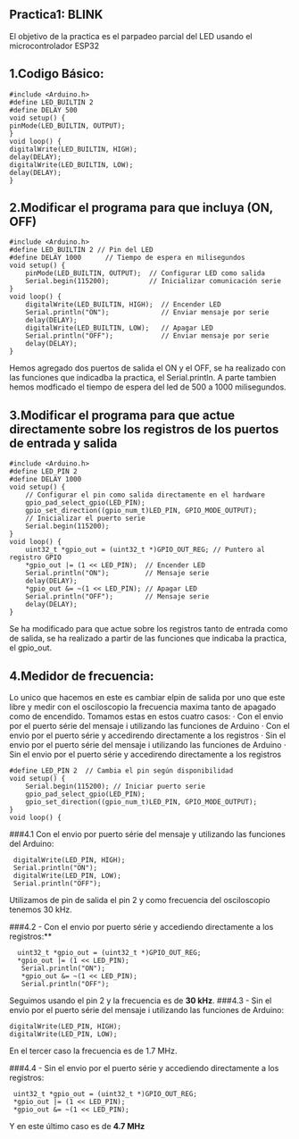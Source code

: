 ## Practica1: BLINK 
El objetivo de la practica es el parpadeo parcial del LED usando el microcontrolador ESP32

## 1.Codigo Básico:
```
#include <Arduino.h>
#define LED_BUILTIN 2
#define DELAY 500
void setup() {
pinMode(LED_BUILTIN, OUTPUT);
}
void loop() {
digitalWrite(LED_BUILTIN, HIGH);
delay(DELAY);
digitalWrite(LED_BUILTIN, LOW);
delay(DELAY);
}

```

## 2.Modificar el programa para que incluya (ON, OFF)
```
#include <Arduino.h>
#define LED_BUILTIN 2 // Pin del LED
#define DELAY 1000      // Tiempo de espera en milisegundos
void setup() {
    pinMode(LED_BUILTIN, OUTPUT);  // Configurar LED como salida
    Serial.begin(115200);          // Inicializar comunicación serie
}
void loop() {
    digitalWrite(LED_BUILTIN, HIGH);  // Encender LED
    Serial.println("ON");             // Enviar mensaje por serie
    delay(DELAY);                    
    digitalWrite(LED_BUILTIN, LOW);   // Apagar LED
    Serial.println("OFF");            // Enviar mensaje por serie
    delay(DELAY);                    
}

```

Hemos agregado dos puertos de salida el ON y el OFF, se ha realizado con las funciones que indicadba la practica, el Serial.println. A parte tambien hemos modficado el tiempo de espera del
led de 500 a 1000 milisegundos. 

## 3.Modificar el programa para que actue directamente sobre los registros de los puertos de entrada y salida
```
#include <Arduino.h>
#define LED_PIN 2
#define DELAY 1000
void setup() {
    // Configurar el pin como salida directamente en el hardware
    gpio_pad_select_gpio(LED_PIN);
    gpio_set_direction((gpio_num_t)LED_PIN, GPIO_MODE_OUTPUT);
    // Inicializar el puerto serie
    Serial.begin(115200);
}
void loop() {
    uint32_t *gpio_out = (uint32_t *)GPIO_OUT_REG; // Puntero al registro GPIO
    *gpio_out |= (1 << LED_PIN);  // Encender LED
    Serial.println("ON");         // Mensaje serie
    delay(DELAY);
    *gpio_out &= ~(1 << LED_PIN); // Apagar LED
    Serial.println("OFF");        // Mensaje serie
    delay(DELAY);
}

```
Se ha modificado para que actue sobre los registros tanto de entrada como de salida, se ha realizado a partir de las funciones que indicaba la practica, el gpio_out. 

## 4.Medidor de frecuencia: 
Lo unico que hacemos en este es cambiar elpin de salida por uno que este libre y medir con el osciloscopio la frecuencia maxima tanto de apagado como de encendido. Tomamos estas en estos cuatro casos:
· Con el envio por el puerto série del mensaje i utilizando las funciones de Arduino
· Con el envio por el puerto série y accedirendo directamente a los registros
· Sin el envio por el puerto série del mensaje i utilizando las funciones de Arduino
· Sin el envio por el puerto série y accedirendo directamente a los registros
```
#define LED_PIN 2  // Cambia el pin según disponibilidad
void setup() {
    Serial.begin(115200); // Iniciar puerto serie
    gpio_pad_select_gpio(LED_PIN);
    gpio_set_direction((gpio_num_t)LED_PIN, GPIO_MODE_OUTPUT);
}
void loop() {
```
###4.1 Con el envio por puerto série del mensaje y utilizando las funciones del Arduino:
```
 digitalWrite(LED_PIN, HIGH);
 Serial.println("ON");
 digitalWrite(LED_PIN, LOW);
 Serial.println("OFF");
```
Utilizamos de pin de salida el pin 2 y como frecuencia del osciloscopio tenemos 30 kHz.

###4.2 - Con el envio por puerto série y accediendo directamente a los registros:**
```
  uint32_t *gpio_out = (uint32_t *)GPIO_OUT_REG;
  *gpio_out |= (1 << LED_PIN);
   Serial.println("ON");
   *gpio_out &= ~(1 << LED_PIN);
   Serial.println("OFF");

```
Seguimos usando el pin 2 y la frecuencia es de **30 kHz**.
###4.3 - Sin el envio por el puerto série del mensaje i utilizando las funciones de Arduino:
```
digitalWrite(LED_PIN, HIGH);
digitalWrite(LED_PIN, LOW);
```
En el tercer caso la frecuencia es de 1.7 MHz.

###4.4 - Sin el envio por el puerto série y accediendo directamente a los registros:
```
 uint32_t *gpio_out = (uint32_t *)GPIO_OUT_REG;
 *gpio_out |= (1 << LED_PIN);
 *gpio_out &= ~(1 << LED_PIN);

```
Y en este último caso es de **4.7 MHz**



